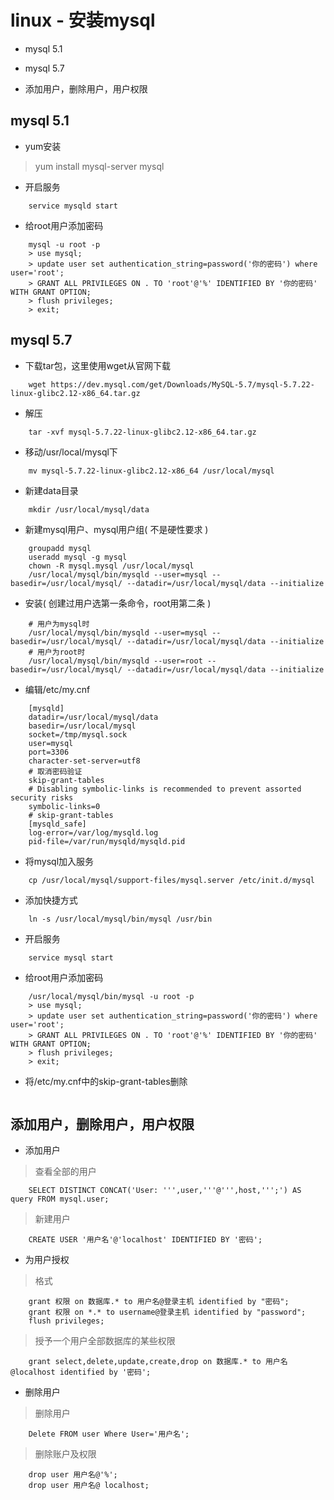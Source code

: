 
# linux - 安装mysql

* mysql 5.1

* mysql 5.7

* 添加用户，删除用户，用户权限

## mysql 5.1
* yum安装

> yum install mysql-server mysql

* 开启服务
```sbtshell
    service mysqld start
```

* 给root用户添加密码
```sbtshell
    mysql -u root -p
    > use mysql;
    > update user set authentication_string=password('你的密码') where user='root';
    > GRANT ALL PRIVILEGES ON . TO 'root'@'%' IDENTIFIED BY '你的密码' WITH GRANT OPTION;
    > flush privileges;
    > exit;
```



## mysql 5.7

* 下载tar包，这里使用wget从官网下载
```sbtshell
    wget https://dev.mysql.com/get/Downloads/MySQL-5.7/mysql-5.7.22-linux-glibc2.12-x86_64.tar.gz
```
* 解压
```sbtshell
    tar -xvf mysql-5.7.22-linux-glibc2.12-x86_64.tar.gz
```

* 移动/usr/local/mysql下
```sbtshell
    mv mysql-5.7.22-linux-glibc2.12-x86_64 /usr/local/mysql
```
* 新建data目录
```sbtshell
    mkdir /usr/local/mysql/data
```
* 新建mysql用户、mysql用户组( 不是硬性要求 )
```sbtshell
    groupadd mysql
    useradd mysql -g mysql
    chown -R mysql.mysql /usr/local/mysql
    /usr/local/mysql/bin/mysqld --user=mysql --basedir=/usr/local/mysql/ --datadir=/usr/local/mysql/data --initialize
```
* 安装( 创建过用户选第一条命令，root用第二条 )
```sbtshell
    # 用户为mysql时
    /usr/local/mysql/bin/mysqld --user=mysql --basedir=/usr/local/mysql/ --datadir=/usr/local/mysql/data --initialize
    # 用户为root时
    /usr/local/mysql/bin/mysqld --user=root --basedir=/usr/local/mysql/ --datadir=/usr/local/mysql/data --initialize
```

* 编辑/etc/my.cnf
```sbtshell
    [mysqld]
    datadir=/usr/local/mysql/data
    basedir=/usr/local/mysql
    socket=/tmp/mysql.sock
    user=mysql
    port=3306
    character-set-server=utf8
    # 取消密码验证
    skip-grant-tables
    # Disabling symbolic-links is recommended to prevent assorted security risks
    symbolic-links=0
    # skip-grant-tables
    [mysqld_safe]
    log-error=/var/log/mysqld.log
    pid-file=/var/run/mysqld/mysqld.pid
```

* 将mysql加入服务
```sbtshell
    cp /usr/local/mysql/support-files/mysql.server /etc/init.d/mysql
```
* 添加快捷方式
```sbtshell
    ln -s /usr/local/mysql/bin/mysql /usr/bin
```

* 开启服务
```sbtshell
    service mysql start
```
* 给root用户添加密码
```shell
    /usr/local/mysql/bin/mysql -u root -p
    > use mysql;
    > update user set authentication_string=password('你的密码') where user='root';
    > GRANT ALL PRIVILEGES ON . TO 'root'@'%' IDENTIFIED BY '你的密码' WITH GRANT OPTION;
    > flush privileges;
    > exit;
```

* 将/etc/my.cnf中的skip-grant-tables删除
```sbtshell

```



## 添加用户，删除用户，用户权限

* 添加用户
> 查看全部的用户
```shell
    SELECT DISTINCT CONCAT('User: ''',user,'''@''',host,''';') AS query FROM mysql.user;
```
> 新建用户
```shell
    CREATE USER '用户名'@'localhost' IDENTIFIED BY '密码';
```

* 为用户授权
> 格式
```shell
    grant 权限 on 数据库.* to 用户名@登录主机 identified by "密码";
    grant 权限 on *.* to username@登录主机 identified by "password";
    flush privileges;
```

> 授予一个用户全部数据库的某些权限
```shell 
    grant select,delete,update,create,drop on 数据库.* to 用户名@localhost identified by '密码';
```

* 删除用户
> 删除用户
```shell 
    Delete FROM user Where User='用户名';
```
> 删除账户及权限
```shell 
    drop user 用户名@'%';
    drop user 用户名@ localhost;
```




